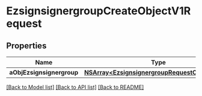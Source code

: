 # EzsignsignergroupCreateObjectV1Request

## Properties
Name | Type | Description | Notes
------------ | ------------- | ------------- | -------------
**aObjEzsignsignergroup** | [**NSArray&lt;EzsignsignergroupRequestCompound&gt;***](EzsignsignergroupRequestCompound.md) |  | 

[[Back to Model list]](../README.md#documentation-for-models) [[Back to API list]](../README.md#documentation-for-api-endpoints) [[Back to README]](../README.md)


